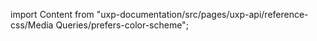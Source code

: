 
import Content from "uxp-documentation/src/pages/uxp-api/reference-css/Media Queries/prefers-color-scheme";

<Content query="product=photoshop"/>
